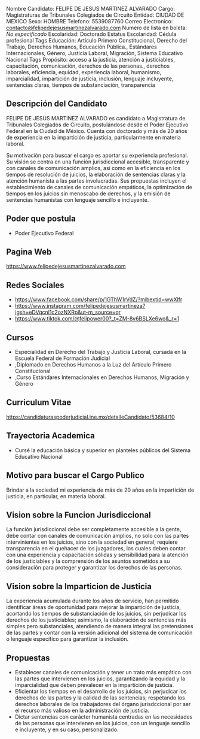 Nombre Candidato: FELIPE DE JESUS MARTINEZ ALVARADO
Cargo: Magistraturas de Tribunales Colegiados de Circuito
Entidad: CIUDAD DE MEXICO
Sexo: HOMBRE
Telefono: 5539087760
Correo Electronico: contacto@felipedejesusmartinezalvarado.com
Numero de lista en boleta: *No especificado*
Escolaridad: Doctorado
Estatus Escolaridad: Cédula profesional
Tags Educación: Artículo Primero Constitucional, Derecho del Trabajo, Derechos Humanos, Educación Pública., Estándares Internacionales, Género, Justicia Laboral, Migración, Sistema Educativo Nacional
Tags Propósito: acceso a la justicia, atención a justiciables, capacitación, comunicación, derechos de las personas., derechos laborales, eficiencia, equidad, experiencia laboral, humanismo, imparcialidad, impartición de justicia, inclusión, lenguaje incluyente, sentencias claras, tiempos de substanciación, transparencia


## Descripción del Candidato 

FELIPE DE JESUS MARTINEZ ALVARADO es candidato a Magistratura de Tribunales Colegiados de Circuito, postulándose desde el Poder Ejecutivo Federal en la Ciudad de México. Cuenta con doctorado y más de 20 años de experiencia en la impartición de justicia, particularmente en materia laboral.

Su motivación para buscar el cargo es aportar su experiencia profesional. Su visión se centra en una función jurisdiccional accesible, transparente y con canales de comunicación amplios, así como en la eficiencia en los tiempos de resolución de juicios, la elaboración de sentencias claras y la atención humanista a las partes involucradas. Sus propuestas incluyen el establecimiento de canales de comunicación empáticos, la optimización de tiempos en los juicios sin menoscabo de derechos, y la emisión de sentencias humanistas con lenguaje sencillo e incluyente.


## Poder que postula

- Poder Ejecutivo Federal


## Pagina Web

https://www.felipedejesusmartinezalvarado.com


## Redes Sociales

- https://www.facebook.com/share/p/1GThW1rVdZ/?mibextid=wwXlfr
- https://www.instagram.com/felipedejesusmartineza?igsh=eDVqcnl1c2ozNXRp&ut-m_source=qr
- https://www.tiktok.com/@felipower00?_t=ZM-8v6BSLXe6wo&_r=1


## Cursos

- Especialidad en Derecho del Trabajo y Justicia Laboral, cursada en la Escuela Federal de Formación Judicial
- ,Diplomado en Derechos Humanos a la Luz del Artículo Primero Constitucional
- ,Curso Estándares Internacionales en Derechos Humanos, Migración y Género


## Curriculum Vitae

https://candidaturaspoderjudicial.ine.mx/detalleCandidato/53684/10


## Trayectoria Academica

- Cursé la educación básica y superior en planteles públicos del Sistema Educativo Nacional


## Motivo para buscar el Cargo Publico

Brindar a la sociedad mi experiencia de más de 20 años en la impartición de justicia, en particular, en materia laboral.


## Vision sobre la Funcion Jurisdiccional

La función jurisdiccional debe ser completamente accesible a la gente, debe contar con canales de comunicación amplios, no solo con las partes intervinientes en los juicios, sino con la sociedad en general; requiere transparencia en el quehacer de los juzgadores, los cuales deben contar con una experiencia y capacitación sólidas y sensibilidad para la atención de los justiciables y la comprensión de los asuntos sometidos a su consideración para proteger y garantizar los derechos de las personas.


## Vision sobre la Imparticion de Justicia

La experiencia acumulada durante los años de servicio, han permitido identificar áreas de oportunidad para mejorar la impartición de justicia, acortando los tiempos de substanciación de los juicios, sin perjudicar los derechos de los justiciables; asimismo, la elaboración de sentencias más simples pero substanciales, atendiendo de manera integral las pretensiones de las partes y contar con la versión adicional del sistema de comunicación o lenguaje específico para garantizar la inclusión.


## Propuestas

- Establecer canales de comunicación y tener un trato más empático con las partes que intervienen en los juicios, garantizando la equidad y la imparcialidad que deben prevalecer en la impartición de justicia.
- Eficientar los tiempos en el desarrollo de los juicios, sin perjudicar los derechos de las partes y la calidad de las sentencias; respetando los derechos laborales de los trabajadores del órgano jurisdccional por ser el recurso más valioso en la administración de justicia.
- Dictar sentencias con carácter humanista centradas en las necesidades de las personas que intervienen en los juicios, con un lenguaje sencillo e incluyente, y en su caso, personalizado.

